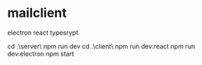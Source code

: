 # mailclient
electron react typesrypt 

cd .\server\ 
npm run dev
cd .\client\ 
npm run dev:react
npm run dev:electron
npm start
